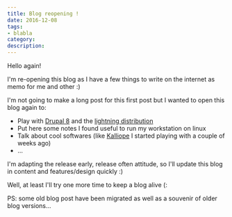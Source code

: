 ```yaml
---
title: Blog reopening !
date: 2016-12-08
tags:
- blabla
category:
description:
---
```



Hello again!

I'm re-opening this blog as I have a few things to write on the internet as memo for me and other :)

I'm not going to make a long post for this first post but I wanted to open this blog again to:

- Play with [Drupal 8](http://drupal.org) and the [lightning distribution](http://lightning.acquia.com)
- Put here some notes I found useful to run my workstation on linux
- Talk about cool softwares (like [Kalliope](https://github.com/kalliope-project/kalliope) I started playing with a couple of weeks ago)
- ...

I'm adapting the release early, release often attitude, so I'll update this blog in content and features/design quickly :)

Well, at least I'll try one more time to keep a blog alive (:

PS: some old blog post have been migrated as well as a souvenir of older blog versions...
